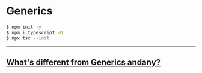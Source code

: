 # Generics
```bash
$ npm init -y
$ npm i typescript -D
$ npx tsc --init
```

----
## [What's different from Generics andany?](https://github.com/dudcks5477/Front_end/blob/master/TypeScript/generics/generic1.ts)